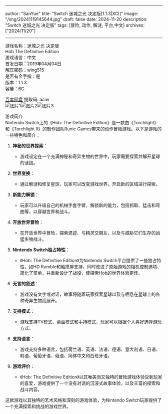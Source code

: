 
---
author: "SanYue"
title: "Switch 迷城之光 决定版[1.1.3|XCI]"
image: "/img/20241119145644.jpg"
draft: false
date: 2024-11-20
description: "Switch 迷城之光 决定版"
tags: [冒险, 动作, 解谜, 平台,中文]
archives: ["2024/11/20"]

---

游戏名称：迷城之光 决定版   
Hob The Definitive Edition    
游戏语言：中文  
首发日期：2019年04月04日  
解压密码：wing515  
是否有金手指：是  
版本：1.1.3   
容量：6G

[百度网盘](https://pan.baidu.com/s/1TYVD2gTOl61mkf_8SwqA3g) 提取码: aciw  
![图片1](/img/80397e.jpg)![图片2](/img/8881fe.jpg)![图片3](/img/3e701e.jpg)  

游戏简介  
Nintendo Switch上的《Hob: The Definitive Edition》是一款由《Torchlight》和《Torchlight II》的制作团队Runic Games带来的动作冒险游戏。以下是游戏的一些特色和简介：

1. **神秘的世界探索**：
   - 游戏设定在一个充满神秘和奇异生物的世界中，玩家需要探索并解开星球的谜团。

2. **世界变换**：
   - 通过解谜和修复星球，玩家可以改变游戏世界，开启新的区域进行探索。

3. **新能力解锁**：
   - 玩家可以升级自己的机械手套手臂，解锁新的能力，包括抓取、猛击和弯曲等，以穿越世界和战斗。

4. **开放世界冒险**：
   - 在开放世界中冒险，探索遗迹、与精灵交朋友，以及与威胁它们生存的凶猛生物战斗。

5. **Nintendo Switch独占特性**：
   - 《Hob: The Definitive Edition》为Nintendo Switch平台提供了一些独占特性，如HD Rumble和触摸屏支持，同时改进了原始游戏的相机控制选项、简化了菜单，并重新设计了战役，使探索Hob的世界体验更佳。

6. **无言的叙述**：
   - 游戏没有文字或对话，故事将随着玩家探索星球以及与栖息在星球上的各种奇异生物而展开。

7. **支持模式**：
   - 游戏支持TV模式、桌面模式和手持模式，玩家可以根据个人喜好选择游玩方式。

8. **支持语言**：
   - 游戏支持多种语言，包括荷兰语、英语、法语、德语、意大利语、日语、韩语、葡萄牙语、俄语、简体中文和西班牙语。

9. **游戏评价**：
   - 《Hob: The Definitive Edition》以其唯美而又独特的冒险游戏体验受到玩家的喜爱，游戏提供了一个没有对话的沉浸式故事体验，以及丰富的探索和战斗内容。

这款游戏以其独特的艺术风格和深刻的游戏体验，为Nintendo Switch玩家提供了一个充满探索和挑战的游戏世界。

